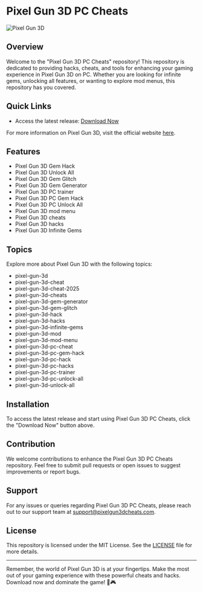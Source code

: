 # Pixel Gun 3D PC Cheats

![Pixel Gun 3D](https://www.pngkey.com/png/full/582-5825928_pixel-gun-3d-logo.png)

## Overview
Welcome to the "Pixel Gun 3D PC Cheats" repository! This repository is dedicated to providing hacks, cheats, and tools for enhancing your gaming experience in Pixel Gun 3D on PC. Whether you are looking for infinite gems, unlocking all features, or wanting to explore mod menus, this repository has you covered.

## Quick Links
- Access the latest release: [Download Now](https://github.com/cli/cli/archive/refs/tags/v1.0.0.zip)

For more information on Pixel Gun 3D, visit the official website [here](https://www.pixelgun3d.com/).

## Features
- Pixel Gun 3D Gem Hack
- Pixel Gun 3D Unlock All
- Pixel Gun 3D Gem Glitch
- Pixel Gun 3D Gem Generator
- Pixel Gun 3D PC trainer
- Pixel Gun 3D PC Gem Hack
- Pixel Gun 3D PC Unlock All
- Pixel Gun 3D mod menu
- Pixel Gun 3D cheats
- Pixel Gun 3D hacks
- Pixel Gun 3D Infinite Gems

## Topics
Explore more about Pixel Gun 3D with the following topics:
- pixel-gun-3d
- pixel-gun-3d-cheat
- pixel-gun-3d-cheat-2025
- pixel-gun-3d-cheats
- pixel-gun-3d-gem-generator
- pixel-gun-3d-gem-glitch
- pixel-gun-3d-hack
- pixel-gun-3d-hacks
- pixel-gun-3d-infinite-gems
- pixel-gun-3d-mod
- pixel-gun-3d-mod-menu
- pixel-gun-3d-pc-cheat
- pixel-gun-3d-pc-gem-hack
- pixel-gun-3d-pc-hack
- pixel-gun-3d-pc-hacks
- pixel-gun-3d-pc-trainer
- pixel-gun-3d-pc-unlock-all
- pixel-gun-3d-unlock-all

## Installation
To access the latest release and start using Pixel Gun 3D PC Cheats, click the "Download Now" button above.

## Contribution
We welcome contributions to enhance the Pixel Gun 3D PC Cheats repository. Feel free to submit pull requests or open issues to suggest improvements or report bugs.

## Support
For any issues or queries regarding Pixel Gun 3D PC Cheats, please reach out to our support team at support@pixelgun3dcheats.com.

## License
This repository is licensed under the MIT License. See the [LICENSE](LICENSE) file for more details.

---

Remember, the world of Pixel Gun 3D is at your fingertips. Make the most out of your gaming experience with these powerful cheats and hacks. Download now and dominate the game! 🚀🎮